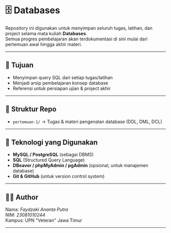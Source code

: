 # 🗄️ Databases

Repository ini digunakan untuk menyimpan seluruh tugas, latihan, dan project selama mata kuliah **Databases**.  
Semua progres pembelajaran akan terdokumentasi di sini mulai dari pertemuan awal hingga akhir materi.

---

## 🎯 Tujuan
- Menyimpan query SQL dari setiap tugas/latihan
- Menjadi arsip pembelajaran konsep database
- Referensi untuk persiapan ujian & project akhir

---

## 📂 Struktur Repo 
- `pertemuan-1/` → Tugas & materi pengenalan database (DDL, DML, DCL)

---

## 🚀 Teknologi yang Digunakan
- **MySQL / PostgreSQL** (sebagai DBMS)  
- **SQL** (Structured Query Language)  
- **DBeaver / phpMyAdmin / pgAdmin** (opsional, untuk manajemen database)  
- **Git & GitHub** (untuk version control system)

---

## 👨‍💻 Author
Nama: *Faydzaki Ananta Putra*  
NIM: *23081010244*  
Kampus: UPN "Veteran" Jawa Timur  

---

